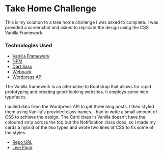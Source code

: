 # Take Home Challenge  

This is my solution to a take home challenge I was asked to complete. I was provided a screenshot and asked to replicate the design using the CSS Vanilla Framework.

### Technologies Used

* [Vanilla Framework](https://vanillaframework.io/)
* [NPM](https://www.npmjs.com/)
* [Dart Sass](https://sass-lang.com/dart-sass)
* [Webpack](https://webpack.js.org/)
* [Wordpress API](https://developer.wordpress.org/rest-api/)

The Vanilla framework is an alternative to Bootstrap that allows for rapid prototyping and creating good-looking websites. It employs some nice typefaces.

I pulled data from the Wordpress API to get three blog posts. I then styled them using Vanilla's provided class names. I had to write a small amount of CSS to achieve the design. The Card class in Vanilla doesn't have the coloured strip across the top but the Notification class does, so I made my cards a hybrid of the two types and wrote two lines of CSS to fix some of the styles.

* [Repo URL](https://github.com/BikeSpokeStudios/takehome-challenge)
* [Live Page](https://bikespokestudios.github.io/takehome-challenge/)



